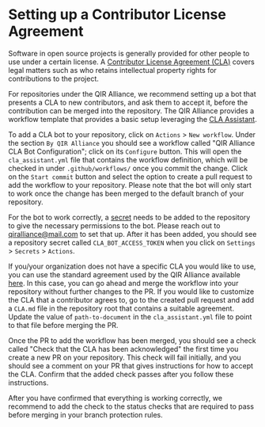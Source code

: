 # Setting up a Contributor License Agreement

Software in open source projects is generally provided for other people to use
under a certain license. A [Contributor License Agreement
(CLA)](https://en.wikipedia.org/wiki/Contributor_License_Agreement) covers legal
matters such as who retains intellectual property rights for contributions to
the project.

For repositories under the QIR Alliance, we recommend setting up a bot that
presents a CLA to new contributors, and ask them to accept it, before the
contribution can be merged into the repository. The QIR Alliance provides a
workflow template that provides a basic setup leveraging the [CLA
Assistant](https://github.com/contributor-assistant/github-action).

To add a CLA bot to your repository, click on `Actions` > `New workflow`. Under
the section `By QIR Alliance` you should see a workflow called "QIR Alliance CLA
Bot Configuration"; click on its `Configure` button. This will open the
`cla_assistant.yml` file that contains the workflow definition, which will be
checked in under `.github/workflows/` once you commit the change. Click on the
`Start commit` button and select the option to create a pull request to add the
workflow to your repository. Please note that the bot will only start to work
once the change has been merged to the default branch of your repository.

For the bot to work correctly, a
[secret](https://docs.github.com/en/actions/security-guides/encrypted-secrets)
needs to be added to the repository to give the necessary permissions to the
bot. Please reach out to [qiralliance@mail.com](mailto:qiralliance@mail.com) to
set that up. After it has been added, you should see a repository secret called
`CLA_BOT_ACCESS_TOKEN` when you click on `Settings` > `Secrets` > `Actions`.

If you/your organization does not have a specific CLA you would like to use, you
can use the standard agreement used by the QIR Alliance available
[here](https://github.com/qir-alliance/.github/blob/main/Contributor_License_Agreement.md).
In this case, you can go ahead and merge the workflow into your repository
without further changes to the PR. If you would like to customize the CLA that a
contributor agrees to, go to the created pull request and add a `CLA.md` file in
the repository root that contains a suitable agreement. Update the value of
`path-to-document` in the `cla_assistant.yml` file to point to that file before
merging the PR.

Once the PR to add the workflow has been merged, you should see a check called
"Check that the CLA has been acknowledged" the first time you create a new PR on
your repository. This check will fail initially, and you should see a comment on
your PR that gives instructions for how to accept the CLA. Confirm that the
added check passes after you follow these instructions.

After you have confirmed that everything is working correctly, we recommend to
add the check to the status checks that are required to pass before merging in
your branch protection rules.
